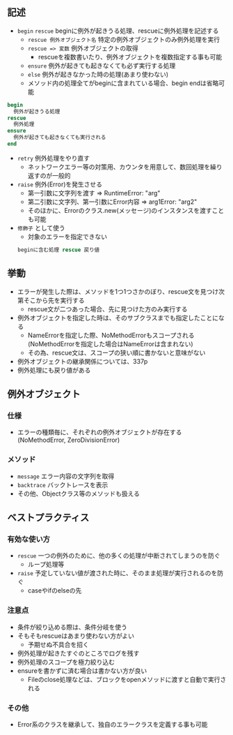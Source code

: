 ## 記述
- `begin` `rescue` beginに例外が起きうる処理、rescueに例外処理を記述する
  - `rescue 例外オブジェクト名` 特定の例外オブジェクトのみ例外処理を実行
  - `rescue => 変数` 例外オブジェクトの取得
     - rescueを複数書いたり、例外オブジェクトを複数指定する事も可能
  - `ensure` 例外が起きても起きなくても必ず実行する処理
  - `else` 例外が起きなかった時の処理(あまり使わない)
  - メソッド内の処理全てがbeginに含まれている場合、begin endは省略可能
```ruby
begin
  例外が起きうる処理
rescue
  例外処理
ensure
  例外が起きても起きなくても実行される
end
```
- `retry` 例外処理をやり直す
  - ネットワークエラー等の対策用、カウンタを用意して、数回処理を繰り返すのが一般的
- `raise` 例外(Error)を発生させる
  - 第一引数に文字列を渡す => RuntimeError: "arg"
  - 第二引数に文字列、第一引数にError内容 => arg1Error: "arg2"
  - そのほかに、Errorのクラス.new(メッセージ)のインスタンスを渡すことも可能
- `修飾子` として使う
  - 対象のエラーを指定できない
  ``` ruby
  beginに含む処理 rescue 戻り値
  ```

## 挙動
- エラーが発生した際は、メソッドを1つ1つさかのぼり、rescue文を見つけ次第そこから先を実行する
  - rescue文が二つあった場合、先に見つけた方のみ実行する
- 例外オブジェクトを指定した時は、そのサブクラスまでも指定したことになる
  - NameErrorを指定した際、NoMethodErrorもスコープされる(NoMethodErrorを指定した場合はNameErrorは含まれない)
  - その為、rescue文は、スコープの狭い順に書かないと意味がない
- 例外オブジェクトの継承関係については、337p
- 例外処理にも戻り値がある

## 例外オブジェクト
### 仕様
- エラーの種類毎に、それぞれの例外オブジェクトが存在する(NoMethodError, ZeroDivisionError)

### メソッド
- `message` エラー内容の文字列を取得
- `backtrace` バックトレースを表示
- その他、Objectクラス等のメソッドも扱える

## ベストプラクティス
### 有効な使い方
- `rescue` 一つの例外のために、他の多くの処理が中断されてしまうのを防ぐ
  - ループ処理等
- `raise` 予定していない値が渡された時に、そのまま処理が実行されるのを防ぐ
  - caseやifのelseの先

### 注意点
- 条件が絞り込める際は、条件分岐を使う
- そもそもrescueはあまり使わない方がよい
  - 予期せぬ不具合を招く
- 例外処理が起きたすぐのところでログを残す
- 例外処理のスコープを極力絞り込む
- ensureを書かずに済む場合は書かない方が良い
  - Fileのclose処理などは、ブロックをopenメソッドに渡すと自動で実行される

### その他
- Error系のクラスを継承して、独自のエラークラスを定義する事も可能
